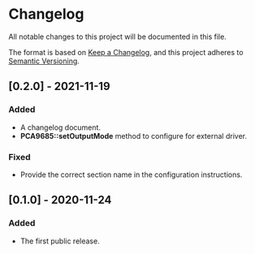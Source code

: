 # Changelog
All notable changes to this project will be documented in this file.

The format is based on [Keep a Changelog](https://keepachangelog.com/en/1.0.0/),
and this project adheres to [Semantic Versioning](https://semver.org/spec/v2.0.0.html).

## [0.2.0] - 2021-11-19

### Added

- A changelog document.
- **PCA9685::setOutputMode** method to configure for external driver.

### Fixed

- Provide the correct section name in the configuration instructions.

## [0.1.0] - 2020-11-24

### Added

- The first public release.